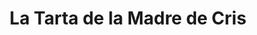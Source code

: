 ---
title: "La Tarta de la Madre de Cris"
url: /sevilla/la-tarta-de-la-madre-de-cris/
shop: pastelería
---